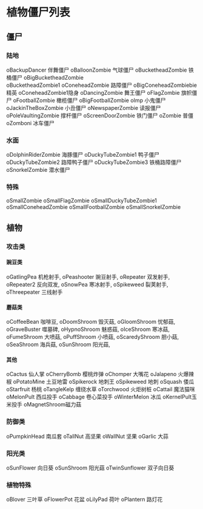 # 植物僵尸列表

## 僵尸

### 陆地 

oBackupDancer 伴舞僵尸
oBalloonZombie 气球僵尸
oBucketheadZombie 铁桶僵尸 
oBigBucketheadZombie    
oBucketheadZombie1
oConeheadZombie 路障僵尸 
oBigConeheadZombiebie 精英 
oConeheadZombie1隐身
oDancingZombie 舞王僵尸
oFlagZombie 旗帜僵尸
oFootballZombie 橄榄僵尸 oBigFootballZombie
oImp 小鬼僵尸
oJackinTheBoxZombie 小丑僵尸
oNewspaperZombie 读报僵尸
oPoleVaultingZombie 撑杆僵尸
oScreenDoorZombie 铁门僵尸
oZombie 普僵
oZomboni 冰车僵尸

### 水面

oDolphinRiderZombie 海豚僵尸
oDuckyTubeZombie1 鸭子僵尸
oDuckyTubeZombie2 路障鸭子僵尸 
oDuckyTubeZombie3 铁桶路障僵尸
oSnorkelZombie 潜水僵尸

### 特殊

oSmallZombie
oSmallFlagZombie
oSmallDuckyTubeZombie1
oSmallConeheadZombie
oSmallFootballZombie
oSmallSnorkelZombie

## 植物

### 攻击类

#### 豌豆类

oGatlingPea 机枪射手,
oPeashooter 豌豆射手,
oRepeater 双发射手,
oRepeater2 反向双发,
oSnowPea 寒冰射手,
oSpikeweed 裂荚射手,
oThreepeater 三线射手

#### 蘑菇类

oCoffeeBean 咖啡豆,
oDoomShroom 毁灭菇,
oGloomShroom 忧郁菇,
oGraveBuster 噬墓碑,
oHypnoShroom 魅惑菇,
oIceShroom 寒冰菇,
oFumeShroom 大喷菇,
oPuffShroom 小喷菇,
oScaredyShroom 胆小菇,
oSeaShroom 海兵菇,
oSunShroom 阳光菇,

#### 其他

oCactus 仙人掌
oCherryBomb 樱桃炸弹
oChomper 大嘴花
oJalapeno 火爆辣椒
oPotatoMine 土豆地雷
oSpikerock 地刺王
oSpikeweed 地刺
oSquash 倭瓜
oStarfruit 杨桃
oTangleKelp 缠绕水草
oTorchwood 火炬树桩
oCattail 魔法猫咪
oMelonPult 西瓜投手
oCabbage 卷心菜投手
oWinterMelon 冰瓜
oKernelPult玉米投手
oMagnetShroom磁力菇

### 防御类

oPumpkinHead 南瓜套
oTallNut 高坚果
oWallNut 坚果
oGarlic 大蒜

### 阳光类

oSunFlower 向日葵
oSunShroom 阳光菇
oTwinSunflower 双子向日葵

### 植物特殊

oBlover 三叶草
oFlowerPot 花盆
oLilyPad 荷叶
oPlantern 路灯花
